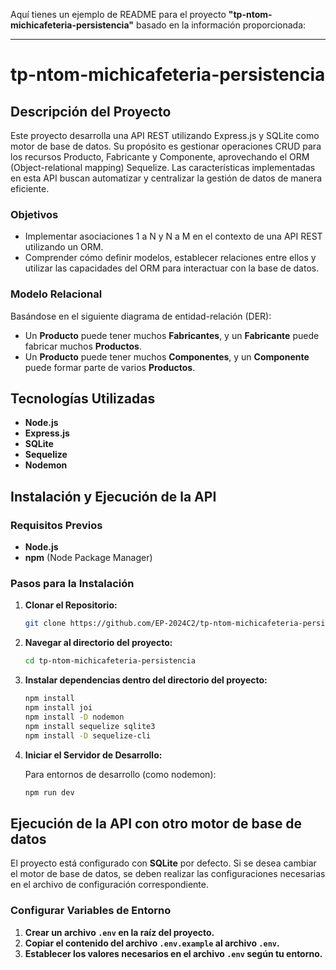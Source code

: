 Aquí tienes un ejemplo de README para el proyecto **"tp-ntom-michicafeteria-persistencia"** basado en la información proporcionada:

---

# tp-ntom-michicafeteria-persistencia

## Descripción del Proyecto

Este proyecto desarrolla una API REST utilizando Express.js y SQLite como motor de base de datos. Su propósito es gestionar operaciones CRUD para los recursos Producto, Fabricante y Componente, aprovechando el ORM (Object-relational mapping) Sequelize. Las características implementadas en esta API buscan automatizar y centralizar la gestión de datos de manera eficiente.
### Objetivos

- Implementar asociaciones 1 a N y N a M en el contexto de una API REST utilizando un ORM.
- Comprender cómo definir modelos, establecer relaciones entre ellos y utilizar las capacidades del ORM para interactuar con la base de datos.

### Modelo Relacional

Basándose en el siguiente diagrama de entidad-relación (DER):

- Un **Producto** puede tener muchos **Fabricantes**, y un **Fabricante** puede fabricar muchos **Productos**.
- Un **Producto** puede tener muchos **Componentes**, y un **Componente** puede formar parte de varios **Productos**.

## Tecnologías Utilizadas

- **Node.js**
- **Express.js**
- **SQLite**
- **Sequelize**
- **Nodemon**

## Instalación y Ejecución de la API

### Requisitos Previos

- **Node.js**
- **npm** (Node Package Manager)

### Pasos para la Instalación

1. **Clonar el Repositorio:**

   ```bash
   git clone https://github.com/EP-2024C2/tp-ntom-michicafeteria-persistencia.git
   ```

2. **Navegar al directorio del proyecto:**

   ```bash
   cd tp-ntom-michicafeteria-persistencia
   ```

3. **Instalar dependencias dentro del directorio del proyecto:**

   ```bash
   npm install
   npm install joi
   npm install -D nodemon
   npm install sequelize sqlite3
   npm install -D sequelize-cli
   ```


6. **Iniciar el Servidor de Desarrollo:**

   Para entornos de desarrollo (como nodemon):

   ```bash
   npm run dev
   ```

## Ejecución de la API con otro motor de base de datos

El proyecto está configurado con **SQLite** por defecto. Si se desea cambiar el motor de base de datos, se deben realizar las configuraciones necesarias en el archivo de configuración correspondiente.

### Configurar Variables de Entorno

1. **Crear un archivo `.env` en la raíz del proyecto.**
2. **Copiar el contenido del archivo `.env.example` al archivo `.env`.**
3. **Establecer los valores necesarios en el archivo `.env` según tu entorno.**


